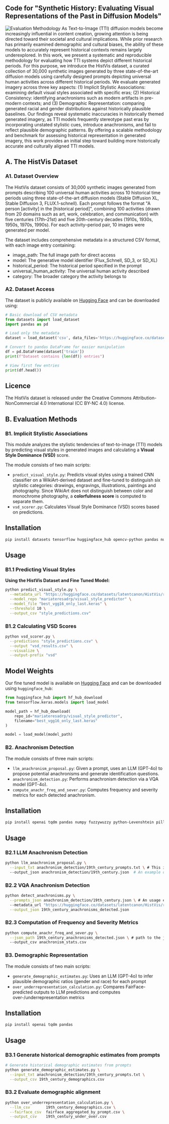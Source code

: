 ## Code for "Synthetic History: Evaluating Visual Representations of the Past in Diffusion Models"

![Evaluation Methodology](./evalutation_methodology.png)
As Text-to-Image (TTI) diffusion models become increasingly influential in content creation, growing attention is being directed toward their societal and cultural implications. While prior research has primarily examined demographic and cultural biases, the ability of these models to accurately represent historical contexts remains largely underexplored. In this work, we present a systematic and reproducible methodology for evaluating how TTI systems depict different historical periods. For this purpose, we introduce the HistVis dataset, a curated collection of 30,000 synthetic images generated by three state-of-the-art diffusion models using carefully designed prompts depicting universal human activities across different historical periods. We evaluate generated imagery across three key aspects: (1) Implicit Stylistic Associations: examining default visual styles associated with specific eras; (2) Historical Consistency: identifying anachronisms such as modern artifacts in pre-modern contexts; and (3) Demographic Representation: comparing generated racial and gender distributions against historically plausible baselines. Our findings reveal systematic inaccuracies in historically themed generated imagery, as TTI models frequently stereotype past eras by incorporating unstated stylistic cues, introduce anachronisms, and fail to reflect plausible demographic patterns. By offering a scalable methodology and benchmark for assessing historical representation in generated imagery, this work provides an initial step toward building more historically accurate and culturally aligned TTI models.


## A. The HistVis Dataset

### A1. Dataset Overview
The HistVis dataset consists of 30,000 synthetic images generated from prompts describing 100 universal human activities across 10 historical time periods using three state-of-the-art diffusion models (Stable Diffusion XL, Stable Diffusion 3, FLUX.1-schnell). Each prompt follows the format "A person [activity] in the [historical period]", combining 100 activities (drawn from 20 domains such as art, work, celebration, and communication) with five centuries (17th–21st) and five 20th-century decades (1910s, 1930s, 1950s, 1970s, 1990s). For each activity–period pair, 10 images were generated per model.

The dataset includes comprehensive metadata in a structured CSV format, with each image entry containing:
- image_path: The full image path for direct access
- model: The generative model identifier (Flux_Schnell, SD_3, or SD_XL)
- historical_period: The historical period specified in the prompt
- universal_human_activity: The universal human activity described
- category: The broader category the activity belongs to


### A2. Dataset Access
The dataset is publicly available on [Hugging Face](https://huggingface.co/datasets/latentcanon/HistVis) and can be downloaded using:

```python
# Basic download of CSV metadata
from datasets import load_dataset
import pandas as pd

# Load only the metadata
dataset = load_dataset('csv', data_files='https://huggingface.co/datasets/latentcanon/HistVis/resolve/main/dataset.csv')

# Convert to pandas DataFrame for easier manipulation
df = pd.DataFrame(dataset['train'])
print(f"Dataset contains {len(df)} entries")

# View first few entries
print(df.head())

```
## Licence
The HistVis dataset is released under the Creative Commons Attribution-NonCommercial 4.0 International (CC BY-NC 4.0) license.

## B. Evaluation Methods

### B1. Implicit Stylistic Associations
This module analyzes the stylistic tendencies of text-to-image (TTI) models by predicting visual styles in generated images and calculating a **Visual Style Dominance (VSD)** score.

The module consists of two main scripts:

- `predict_visual_style.py`: Predicts visual styles using a trained CNN classifier on a WikiArt-derived dataset and fine-tuned to distinguish six stylistic categories: drawings, engravings, illustrations, paintings and photography. Since WikiArt does not distinguish between color and monochrome photography, a **colorfulness score** is computed to separate them.
- `vsd_scorer.py`: Calculates Visual Style Dominance (VSD) scores based on predictions.

## Installation

```bash
pip install datasets tensorflow huggingface_hub opencv-python pandas numpy seaborn matplotlib
```

## Usage

### B1.1 Predicting Visual Styles

**Using the HistVis Dataset and Fine Tuned Model:**

```bash
python predict_visual_style.py \
  --metadata_url "https://huggingface.co/datasets/latentcanon/HistVis/resolve/main/dataset.csv" \
  --model_repo "mariateresadrp/visual_style_predictor" \
  --model_file "best_vgg16_only_last.keras" \
  --threshold 10 \
  --output_csv "style_predictions.csv"
```

### B1.2 Calculating VSD Scores

```bash
python vsd_scorer.py \
  --predictions "style_predictions.csv" \
  --output "vsd_results.csv" \
  --visualize \
  --output-prefix "vsd"
```


## Model Weights

Our fine tuned model is available on [Hugging Face](https://huggingface.co/mariateresadrp/visual_style_predictor) and can be downloaded using `huggingface_hub`:

```python
from huggingface_hub import hf_hub_download
from tensorflow.keras.models import load_model

model_path = hf_hub_download(
    repo_id="mariateresadrp/visual_style_predictor",
    filename="best_vgg16_only_last.keras"
)

model = load_model(model_path)
```

### B2. Anachronism Detection 

The module consists of three main scripts:
- `llm_anachronism_proposal.py`: Given a prompt, uses an LLM (GPT-4o) to propose potential anachronisms and generate identification questions.
- `anachronism_detection.py`: Performs anachronism detection via a VQA model  (GPT-4o).
- `compute_anachr_freq_and_sever.py`: Computes frequency and severity metrics for each detected anachronism.


## Installation

```bash
pip install openai tqdm pandas numpy fuzzywuzzy python-Levenshtein pilloW huggingface_hub
```

## Usage
### B2.1 LLM Anachronism Detection
```bash
python llm_anachronism_proposal.py \
  --input_txt anachronism_detection/19th_century_prompts.txt \ # This is an example of how the input txt file should look like
  --output_json anachronism_detection/19th_century.json  # An example output of how the json file should look like
```

### B2.2 VQA Anachronism Detection
```bash
python detect_anachronisms.py \
  --prompts_json anachronism_detection/19th_century.json \ # An usage example of the previous output 
  --metadata_url "https://huggingface.co/datasets/latentcanon/HistVis/resolve/main/dataset.csv" \
  --output_json 19th_century_anachronisms_detected.json
```

### B2.3 Computation of Frequency and Severity Metrics
```bash
python compute_anachr_freq_and_sever.py \
  --json_path 19th_century_anachronisms_detected.json \ # path to the json file including results from the anachronism detection
  --output_csv anachronism_stats.csv
```

### B3. Demographic Representation

The module consists of two main scripts:
- `generate_demographic_estimates.py`: Uses an LLM (GPT-4o) to infer plausible demographic ratios (gender and race) for each prompt
- `over_underrepresentation_calculation.py`: Compares FairFace-predicted outputs to LLM predictions and computes over-/underrepresentation metrics

## Installation

```bash
pip install openai tqdm pandas
```

## Usage
### B3.1 Generate historical demographic estimates from prompts
```bash
# Generate historical demographic estimates from prompts
python generate_demographic_estimates.py \
  --input_txt anachronism_detection/19th_century_prompts.txt \
  --output_csv 19th_century_demographics.csv
```

### B3.2 Evaluate demographic alignment
```bash
python over_underrepresentation_calculation.py \
  --llm_csv       19th_century_demographics.csv \
  --fairface_csv  fairface_aggregated_by_prompt.csv \
  --output_csv    19th_century_under_over.csv
```
